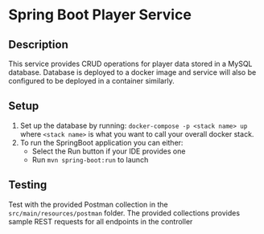 # Spring Boot Player Service
## Description
This service provides CRUD operations for player data stored in a MySQL database. Database is deployed to a docker image and service will also be configured to be deployed in a container similarly.

## Setup
1. Set up the database by running: `docker-compose -p <stack name> up` where `<stack name>` is what you want to call your overall docker stack. 
2. To run the SpringBoot application you can either:
   - Select the Run button if your IDE provides one
   - Run `mvn spring-boot:run` to launch

## Testing
Test with the provided Postman collection in the `src/main/resources/postman` folder. The provided collections provides sample REST requests for all endpoints in the controller